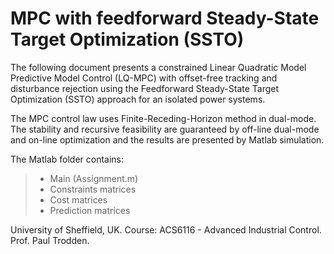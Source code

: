 # MPC with feedforward Steady-State Target Optimization (SSTO)

The following document presents a constrained Linear Quadratic Model Predictive Model Control (LQ-MPC) with offset-free tracking and disturbance rejection using the Feedforward Steady-State Target Optimization (SSTO) approach for an isolated power systems. 

The MPC control law uses Finite-Receding-Horizon method in dual-mode. The stability and recursive feasibility are guaranteed by off-line dual-mode and on-line optimization and the results are presented by Matlab simulation.

The Matlab folder contains:
>- Main (Assignment.m)
>- Constraints matrices
>- Cost matrices
>- Prediction matrices

University of Sheffield, UK. 
Course: ACS6116 - Advanced Industrial Control.
Prof. Paul Trodden.
